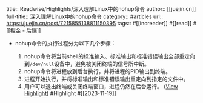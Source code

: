 title:: Readwise/Highlights/深入理解Linux中的nohup命令
author:: [[juejin.cn]]
full-title:: 深入理解Linux中的nohup命令
category:: #articles
url:: https://juejin.cn/post/7215855138811150395
tags:: #[[inoreader]] #[[read]] #[[掘金 - 后端]]
- nohup命令的执行过程分为以下几个步骤：
  
  1.  nohup命令将当前shell的标准输入、标准输出和标准错误输出全部重定向到`/dev/null`设备中，避免被关闭终端的信号所中断。
  2.  nohup命令将进程放到后台执行，并将进程的PID输出到终端。
  3.  进程开始执行，并将标准输出和标准错误输出重定向到指定的文件中。
  4.  用户可以退出终端或关闭终端窗口，进程仍然在后台运行。 ([View Highlight](https://read.readwise.io/read/01hfkz1mphghr045rm0eq4hr3h)) #Highlight #[[2023-11-19]]